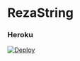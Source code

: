# RezaString

### Heroku

[![Deploy](https://www.herokucdn.com/deploy/button.svg)](https://heroku.com/deploy)
